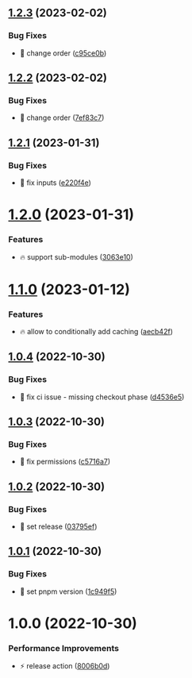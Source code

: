 ## [1.2.3](https://github.com/Exlint/node-environment/compare/v1.2.2...v1.2.3) (2023-02-02)


### Bug Fixes

* 🐞 change order ([c95ce0b](https://github.com/Exlint/node-environment/commit/c95ce0b0cf87399a02b3f27b4ce45cb2af6cc840))

## [1.2.2](https://github.com/Exlint/node-environment/compare/v1.2.1...v1.2.2) (2023-02-02)


### Bug Fixes

* 🐞 change order ([7ef83c7](https://github.com/Exlint/node-environment/commit/7ef83c7423673e2ac48fb50b7a568bef70d92985))

## [1.2.1](https://github.com/Exlint/node-environment/compare/v1.2.0...v1.2.1) (2023-01-31)


### Bug Fixes

* 🐞 fix inputs ([e220f4e](https://github.com/Exlint/node-environment/commit/e220f4e6e16a035f2d39228c6ff6a6132b644f77))

# [1.2.0](https://github.com/Exlint/node-environment/compare/v1.1.0...v1.2.0) (2023-01-31)


### Features

* 🔥 support sub-modules ([3063e10](https://github.com/Exlint/node-environment/commit/3063e10c9702c8a54750222481da5dc684a430a5))

# [1.1.0](https://github.com/Exlint/node-environment/compare/v1.0.4...v1.1.0) (2023-01-12)


### Features

* 🔥 allow to conditionally add caching ([aecb42f](https://github.com/Exlint/node-environment/commit/aecb42ff4b27c1cffab247dcce39ef1d4cb62a7c))

## [1.0.4](https://github.com/Exlint/node-environment/compare/v1.0.3...v1.0.4) (2022-10-30)


### Bug Fixes

* 🐞 fix ci issue - missing checkout phase ([d4536e5](https://github.com/Exlint/node-environment/commit/d4536e510d5769b8195b14eb2a2c23cda8fb8ca3))

## [1.0.3](https://github.com/Exlint/node-environment/compare/v1.0.2...v1.0.3) (2022-10-30)


### Bug Fixes

* 🐞 fix permissions ([c5716a7](https://github.com/Exlint/node-environment/commit/c5716a7faff7fc156bc509e91e6353859a9e1953))

## [1.0.2](https://github.com/Exlint/node-environment/compare/v1.0.1...v1.0.2) (2022-10-30)


### Bug Fixes

* 🐞 set release ([03795ef](https://github.com/Exlint/node-environment/commit/03795efd6303db029645026f4e5a7dac66b8b6c9))

## [1.0.1](https://github.com/Exlint/node-environment/compare/v1.0.0...v1.0.1) (2022-10-30)


### Bug Fixes

* 🐞 set pnpm version ([1c949f5](https://github.com/Exlint/node-environment/commit/1c949f575ba32b551a50672075f95e9ed84a103c))

# 1.0.0 (2022-10-30)


### Performance Improvements

* ⚡ release action ([8006b0d](https://github.com/Exlint/node-environment/commit/8006b0d1add86e029a5c58297527be3da9fdc59b))
